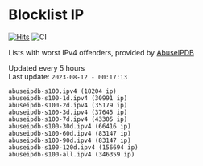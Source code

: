 # Blocklist IP

[![Hits](https://hits.seeyoufarm.com/api/count/incr/badge.svg?url=https%3A%2F%2Fgithub.com%2Fborestad%2Fblocklist-ip%2F&count_bg=%2379C83D&title_bg=%23555555&icon=&icon_color=%23E7E7E7&title=hits&edge_flat=false)](https://hits.seeyoufarm.com)  ![CI](https://img.shields.io/github/workflow/status/borestad/blocklist-ip/CI?style=flat-square)

Lists with worst IPv4 offenders, provided by [AbuseIPDB](https://www.abuseipdb.com/)

<!-- FOOTER-PLACEHOLDER -->
Updated every 5 hours<br>
Last update: `2023-08-12 - 00:17:13`
```
abuseipdb-s100.ipv4 (18204 ip)
abuseipdb-s100-1d.ipv4 (30991 ip)
abuseipdb-s100-2d.ipv4 (35179 ip)
abuseipdb-s100-3d.ipv4 (37645 ip)
abuseipdb-s100-7d.ipv4 (43305 ip)
abuseipdb-s100-30d.ipv4 (66416 ip)
abuseipdb-s100-60d.ipv4 (83147 ip)
abuseipdb-s100-90d.ipv4 (83147 ip)
abuseipdb-s100-120d.ipv4 (156694 ip)
abuseipdb-s100-all.ipv4 (346359 ip)
```
